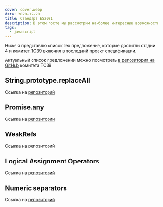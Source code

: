 ```yaml
---
cover: cover.webp
date: 2020-12-20
title: Стандарт ES2021
description: В этом посте мы рассмотрим наиболее интересные возможности, которые должны быть включены в ES12 - новую версию стандарта
tags:
  - javascript
---
```


Ниже я представлю список тех предложение,
которые достигли стадии 4 и [комитет TC39](https://tc39.es) включил в последний проект спецификации.

Актуальный список предложений можно посмотреть [в репозитории на GitHub](https://github.com/tc39/proposals/blob/master/finished-proposals.md) комитета TC39

## String.prototype.replaceAll

Ссылка на [репозиторий](https://github.com/tc39/proposal-string-replaceall)

## Promise.any

Ссылка на [репозиторий](https://github.com/tc39/proposal-promise-any)

## WeakRefs

Ссылка на [репозиторий](https://github.com/tc39/proposal-weakrefs)

## Logical Assignment Operators

Ссылка на [репозиторий](https://github.com/tc39/proposal-logical-assignment)

## Numeric separators

Ссылка на [репозиторий](https://github.com/tc39/proposal-numeric-separator)


